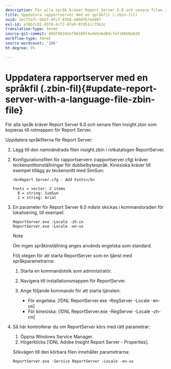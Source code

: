 ```yaml
---
description: För alla språk kräver Report Server 6.0 och senare filen insight.zbin som kopieras till rotmappen för Report Server.
title: Uppdatera rapportserver med en språkfil (.zbin-fil)
uuid: 2ecf2afc-bb5f-4fc7-8fb8-a904fb7ed407
exl-id: a76b7c01-83f0-4cf2-97a9-07d51cc75b3c
translation-type: tm+mt
source-git-commit: d9df90242ef96188f4e4b5e6d04cfef196b0a628
workflow-type: tm+mt
source-wordcount: '186'
ht-degree: 0%

---
```


# Uppdatera rapportserver med en språkfil (.zbin-fil){#update-report-server-with-a-language-file-zbin-file}

För alla språk kräver Report Server 6.0 och senare filen insight.zbin som kopieras till rotmappen för Report Server.

Uppdatera språkfilerna för Report Server:

1. Lägg till den namnändrade filen insight.zbin i rotkatalogen ReportServer.
1. Konfigurationsfilen för rapportservern (rapportserver.cfg) kräver teckensnittsinställningar för dubbelbytespråk. Kinesiska kräver till exempel tillägg av teckensnitt med SimSun:

   ```
   <b>Report Server.cfg - Add Fonts</b> 
   
   Fonts = vector: 2 items 
     0 = string: SimSun 
     1 = string: Arial
   ```

1. En parameter för Report Server 6.0 måste skickas i kommandoraden för lokalisering, till exempel:

   ```
   ReportServer.exe -Locale -zh-cn 
   ReportServer.exe -Locale -en-us
   ```

   >[!NOTE]
   >
   >Om ingen språkinställning anges används engelska som standard.

   Följ stegen för att starta ReportServer som en tjänst med språkparametrarna:

   1. Starta en kommandotolk som administratör.
   1. Navigera till installationsmappen för ReportServer.
   1. Ange följande kommando för att starta tjänsten:

      * För engelska: [!DNL ReportServer.exe -RegServer -Locale -en-us]
      * För kinesiska: [!DNL ReportServer.exe -RegServer -Locale -zh-cn]

1. Så här kontrollerar du om ReportServer körs med rätt parametrar:

   1. Öppna Windows Service Manager.
   1. Högerklicka [!DNL Adobe Insight Report Server - Properties].

   Sökvägen till den körbara filen innehåller parametrarna:

   ```
   ReportServer.exe -Service ReportServer -Locale -en-us
   ```

